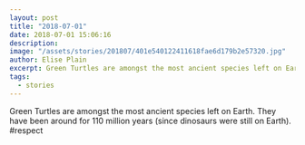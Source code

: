 ```yaml
---
layout: post
title: "2018-07-01"
date: 2018-07-01 15:06:16
description: 
image: "/assets/stories/201807/401e540122411618fae6d179b2e57320.jpg"
author: Elise Plain
excerpt: Green Turtles are amongst the most ancient species left on Earth. They have been around for 110 million years (since dinosaurs were still on Earth). #respect
tags: 
  - stories
---
```


Green Turtles are amongst the most ancient species left on Earth. They have been around for 110 million years (since dinosaurs were still on Earth). #respect
<p></p>
